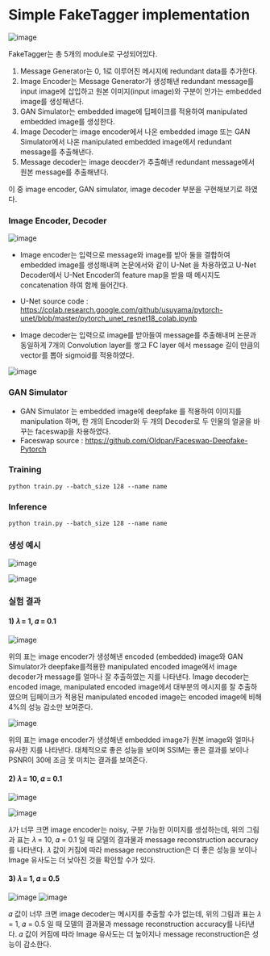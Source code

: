 # Simple FakeTagger implementation

![image](https://user-images.githubusercontent.com/77950714/173223624-f2afc2b4-500f-4ee2-81f2-11a7b1c0b4f4.png)

 FakeTagger는 총 5개의 module로 구성되어있다. 
 
 1. Message Generator는 0, 1로 이루어진 메시지에 redundant data를 추가한다.
 2. Image Encoder는 Message Generator가 생성해낸 redundant message를 input image에 삽입하고 원본 이미지(input image)와 구분이 안가는 embedded image를 생성해낸다. 
 3. GAN Simulator는 embedded image에 딥페이크를 적용하여 manipulated embedded image를 생성한다.
 4. Image Decoder는 image encoder에서 나온 embedded image 또는 GAN Simulator에서 나온 manipulated embedded image에서 redundant message를 추출해낸다.
 5. Message decoder는 image deocder가 추출해낸 redundant message에서 원본 message를 추출해낸다.
 
 이 중 image encoder, GAN simulator, image decoder 부분을 구현해보기로 하였다.
 
 ### Image Encoder, Decoder
 ![image](https://user-images.githubusercontent.com/77950714/173226563-75952226-d58b-4320-b3a8-b49b37f9af2b.png)

  - Image encoder는 입력으로 message와 image를 받아 둘을 결합하여 embedded image를 생성해내며 논문에서와 같이 U-Net 을 차용하였고 U-Net Decoder에서 U-Net Encoder의 feature map을 받을 때 메시지도 concatenation 하여 함께 들어간다.
  
  - U-Net source code : https://colab.research.google.com/github/usuyama/pytorch-unet/blob/master/pytorch_unet_resnet18_colab.ipynb
  
  - Image decoder는 입력으로 image를 받아들여 message를 추출해내며 논문과 동일하게 7개의 Convolution layer를 쌓고 FC layer 에서 message 길이 만큼의 vector를 뽑아 sigmoid를 적용하였다.
 
 ![image](https://user-images.githubusercontent.com/77950714/173226674-ac13c08f-9a8a-416c-8862-282524e358f2.png)

### GAN Simulator
-  GAN Simulator 는 embedded image에 deepfake 를 적용하여 이미지를 manipulation 하며, 한 개의 Encoder와 두 개의 Decoder로 두 인물의 얼굴을 바꾸는 faceswap을 차용하였다.
-  Faceswap source : https://github.com/Oldpan/Faceswap-Deepfake-Pytorch

### Training

```
python train.py --batch_size 128 --name name
```

### Inference

```
python train.py --batch_size 128 --name name
```
 
 ### 생성 예시
 
 ![image](https://user-images.githubusercontent.com/77950714/173226638-e1ee9f6b-d5df-4a46-9b77-138a7d05b3ce.png)

![image](https://user-images.githubusercontent.com/77950714/173226646-2e10034c-a593-42a9-ae54-ff5c4cb1847e.png)


 ### 실험 결과
 
 #### 1) 𝜆 = 1, 𝛼 = 0.1
 ![image](https://user-images.githubusercontent.com/77950714/173226808-37daa08a-b233-49ce-aeb2-34a07351e9a4.png)

위의 표는 image encoder가 생성해낸 encoded (embedded) image와 GAN Simulator가 deepfake를적용한 manipulated encoded image에서 image decoder가 message를 얼마나 잘 추출하였는 지를 나타낸다. Image decoder는 encoded image, manipulated encoded image에서 대부분의 메시지를 잘 추출하였으며 딥페이크가 적용된 manipulated encoded image는 encoded image에 비해 4%의 성능 감소만 보여준다.

 ![image](https://user-images.githubusercontent.com/77950714/173226813-52a25ecc-56ca-402b-8174-058f1ed1a611.png)
 
위의 표는 image encoder가 생성해낸 embedded image가 원본 image와 얼마나 유사한 지를 나타낸다. 대체적으로 좋은 성능을 보이며 SSIM는 좋은 결과를 보이나 PSNR이 30에 조금 못 미치는 결과를 보여준다.

 #### 2) 𝜆 = 10, 𝛼 = 0.1
 ![image](https://user-images.githubusercontent.com/77950714/173226839-f26c00ce-b347-4392-adac-67fdab1ba600.png)

![image](https://user-images.githubusercontent.com/77950714/173226843-dc7677b7-264e-4cd0-9a75-571ba746ff56.png)

 𝜆가 너무 크면 image encoder는 noisy, 구분 가능한 이미지를 생성하는데, 위의 그림과 표는 𝜆 = 10, 𝛼 = 0.1 일 때 모델의 결과물과 message reconstruction accuracy를 나타낸다. 𝜆 값이 커짐에 따라 message reconstruction은 더 좋은 성능을 보이나 Image 유사도는 더 낮아진 것을 확인할 수가 있다.

 #### 3) 𝜆 = 1, 𝛼 = 0.5
 ![image](https://user-images.githubusercontent.com/77950714/173226866-6539001a-ee3a-4553-afa4-d227ebdc4e50.png)
 ![image](https://user-images.githubusercontent.com/77950714/173226869-7ade5cc2-2480-46e6-a4bb-6b3915197771.png)

 𝛼 값이 너무 크면 image decoder는 메시지를 추출할 수가 없는데, 위의 그림과 표는 𝜆 = 1, 𝛼 = 0.5 일 때 모델의 결과물과 message reconstruction accuracy를 나타낸다. 𝛼 값이 커짐에 따라 Image 유사도는 더 높아지나 message reconstruction은 성능이 감소한다.
